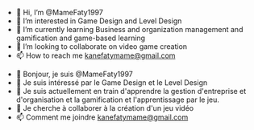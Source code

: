 - 👋 Hi, I’m @MameFaty1997
- 👀 I’m interested in Game Design and Level Design
- 🌱 I’m currently learning Business and organization management and gamification and game-based learning
- 💞️ I’m looking to collaborate on video game creation 
- 📫 How to reach me kanefatymame@gmail.com

<!---
MameFaty1997/MameFaty1997 is a ✨ special ✨ repository because its `README.md` (this file) appears on your GitHub profile.
You can click the Preview link to take a look at your changes.
--->
- 👋 Bonjour, je suis @MameFaty1997
- 👀 Je suis intéressé par le Game Design et le Level Design
- 🌱 Je suis actuellement en train d'apprendre la gestion d'entreprise et d'organisation et la gamification et l'apprentissage par le jeu.
- 💞️ Je cherche à collaborer à la création d'un jeu vidéo 
- 📫 Comment me joindre kanefatymame@gmail.com
